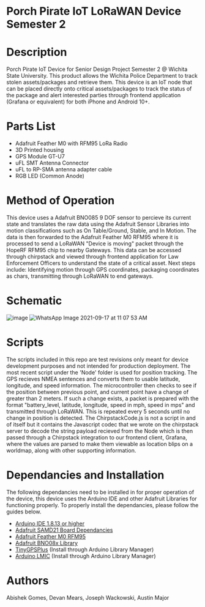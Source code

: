 # Porch Pirate IoT LoRaWAN Device Semester 2

# Description
Porch Pirate IoT Device for Senior Design Project Semester 2 @ Wichita State University. This product allows the Wichita Police Department to track stolen assets/packages and retrieve them. This device is an IoT node that can be placed directly onto critical assets/packages to track the status of the package and alert interested parties through frontend application (Grafana or equivalent) for both iPhone and Android 10+.

# Parts List 
* Adafruit Feather M0 with RFM95 LoRa Radio 
* 3D Printed housing
* GPS Module GT-U7
* uFL SMT Antenna Connector
* uFL to RP-SMA antenna adapter cable
* RGB LED (Common Anode)


# Method of Operation
This device uses a Adafruit BNO085 9 DOF sensor to percieve its current state and translates the raw data using the Adafruit Sensor Libraries into motion classifications such as On Table/Ground, Stable, and In Motion. The data is then forwarded to the Adafruit Feather M0 RFM95 where it is processed to send a LoRaWAN "Device is moving" packet through the HopeRF RFM95 chip to nearby Gateways. This data can be accessed through chirpstack and viewed through frontend application for Law Enforcement Officers to understand the state of a critical asset. Next steps include: Identifying motion through GPS coordinates, packaging coordinates as chars, transmitting through LoRaWAN to end gateways.


# Schematic
![image](https://user-images.githubusercontent.com/69644136/115118302-29b3da80-9f68-11eb-86fe-3ad450fbcc1e.png)
![WhatsApp Image 2021-09-17 at 11 07 53 AM](https://user-images.githubusercontent.com/69644136/133819804-879bdd46-a264-48e3-852f-415aea89bee7.jpeg)

# Scripts
The scripts included in this repo are test revisions only meant for device development purposes and not intended for production deployment. The most recent script under the 'Node' folder is used for position tracking. The GPS recieves NMEA sentences and converts them to usable latitude, longitude, and speed information. The microcontroller then checks to see if the position between previous point, and current point have a change of greater than 2 meters. If such a change exists, a packet is prepared with the format "battery_level, latitude, longitude, speed in mph, speed in mps" and transmitted through LoRaWAN. This is repeated every 5 seconds until no change in position is detected.
The ChirpstackCode.js is not a script in and of itself but it contains the Javascript codec that we wrote on the chirpstack server to decode the string payload recieved from the Node which is then passed through a Chirpstack integration to our frontend client, Grafana, where the values are parsed to make them viewable as location blips on a worldmap, along with other supporting information.

# Dependancies and Installation
The following dependancies need to be installed in for proper operation of the device, this device uses the Arduino IDE and other Adafruit Libraries for functioning properly. To properly install the dependancies, please follow the guides below.
* [Arduino IDE 1.8.13 or higher](https://www.arduino.cc/en/software)
* [Adafruit SAMD21 Board Dependancies](https://learn.adafruit.com/adafruit-feather-m0-basic-proto/setup)
* [Adafruit Feather M0 RFM95](https://learn.adafruit.com/adafruit-feather-m0-radio-with-lora-radio-module/using-the-rfm-9x-radio)
* [Adafruit BNO08x Library](https://learn.adafruit.com/adafruit-9-dof-orientation-imu-fusion-breakout-bno085/arduino)
* [TinyGPSPlus](https://github.com/mikalhart/TinyGPSPlus) (Install through Arduino Library Manager)
* [Arduino LMIC](https://www.arduino.cc/reference/en/libraries/mcci-lorawan-lmic-library/) (Install through Arduino Library Manager)

# Authors
Abishek Gomes, Devan Mears, Joseph Wackowski, Austin Major

